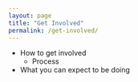 ```yaml
---
layout: page
title: "Get Involved"
permalink: /get-involved/
---
```


* How to get involved
    - Process
* What you can expect to be doing

